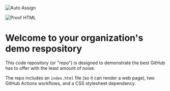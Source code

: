 ![Auto Assign](https://github.com/wsdmi/demo-repository/actions/workflows/auto-assign.yml/badge.svg)

![Proof HTML](https://github.com/wsdmi/demo-repository/actions/workflows/proof-html.yml/badge.svg)

# Welcome to your organization's demo respository
This code repository (or "repo") is designed to demonstrate the best GitHub has to offer with the least amount of noise.

The repo includes an `index.html` file (so it can render a web page), two GitHub Actions workflows, and a CSS stylesheet dependency.
